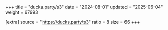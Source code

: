 +++
title = "ducks.party/s3"
date = "2024-08-01"
updated = "2025-06-04"
weight = 67993

[extra]
source = "https://ducks.party/s3"
ratio = 8
size = 66
+++
